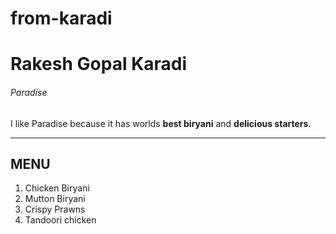 # from-karadi
# Rakesh Gopal Karadi
###### Paradise 
I like Paradise because it has worlds **best biryani** and **delicious starters**.

---------
MENU
---------

1. Chicken Biryani
2. Mutton Biryani
3. Crispy Prawns
4. Tandoori chicken